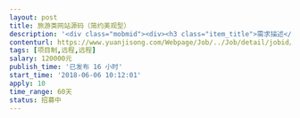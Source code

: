 ```yaml
---                
layout: post       
title: 旅游类网站源码（简约美观型）           
description: '<div class="mobmid"><div><h3 class="item_title">需求描述</h3><p>一、需求描述：<br/>高端定制旅游平台，自用，希望简约美观，类似无二之旅（https://www.uniqueway.com/），有一个现成可用的运营过的后台，希望整包全职团队接洽。<br/>前台有购买、咨询、定制申请等。后台要有电子合同，路线自定义等。<br/> <br/>二、合作方式：<br/>项目制，远程，时间2个月，费用看网站本身，10-20w</p></div><!--info end--></div>'     
contenturl: https://www.yuanjisong.com/Webpage/Job/../Job/detail/jobid/101533      
tags: [项目制,远程,远程]            
salary: 120000元          
publish_time: '已发布 16 小时'         
start_time: '2018-06-06 10:12:01'           
apply: 10                   
time_range: 60天              
status: 招募中                  
---                 
```

